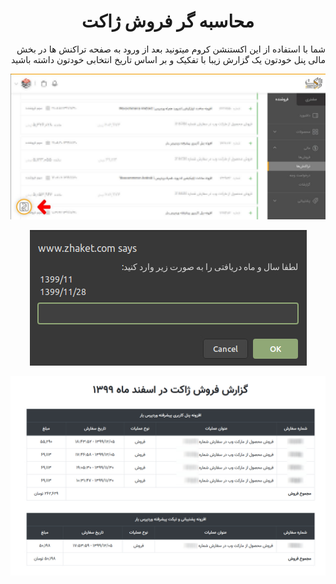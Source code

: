 <div dir="rtl">
<h1 style="width: 100%;text-align: center">محاسبه گر فروش ژاکت</h1>
<p>شما با استفاده از این اکستنشن کروم میتونید بعد از ورود به صفحه تراکنش ها در بخش مالی پنل خودتون یک گزارش زیبا با تفکیک و بر اساس تاریخ انتخابی خودتون داشته باشید</p>
  <p align="center">
  <img src="https://raw.githubusercontent.com/habibi-dev/Zhaket-calculator/master/screenshot/screenshot1.jpg" />
  </p>
  <p align="center">
  <img src="https://raw.githubusercontent.com/habibi-dev/Zhaket-calculator/master/screenshot/screenshot2.jpg" />
  </p>
  <p align="center">
  <img src="https://raw.githubusercontent.com/habibi-dev/Zhaket-calculator/master/screenshot/screenshot3.jpg" />
  </p>
</div>

